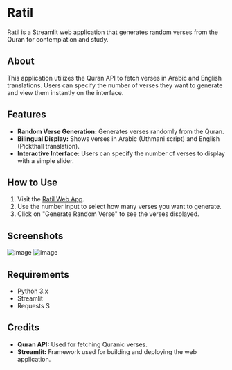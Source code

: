 # Ratil

Ratil is a Streamlit web application that generates random verses from the Quran for contemplation and study.

## About

This application utilizes the Quran API to fetch verses in Arabic and English translations. Users can specify the number of verses they want to generate and view them instantly on the interface.

## Features

- **Random Verse Generation:** Generates verses randomly from the Quran.
- **Bilingual Display:** Shows verses in Arabic (Uthmani script) and English (Pickthall translation).
- **Interactive Interface:** Users can specify the number of verses to display with a simple slider.

## How to Use

1. Visit the [Ratil Web App](https://wa-ratili-alqoran-tartila.streamlit.app/).
2. Use the number input to select how many verses you want to generate.
3. Click on "Generate Random Verse" to see the verses displayed.

## Screenshots

![image](https://github.com/ErroujiOussama/Ratil/assets/107694414/78ffa631-3a98-4c26-917e-31e1d6199394)
![image](https://github.com/ErroujiOussama/Ratil/assets/107694414/7bef0aa7-c65e-454c-b395-895708223cd9)


## Requirements

- Python 3.x
- Streamlit
- Requests
  S
## Credits

- **Quran API:** Used for fetching Quranic verses.
- **Streamlit:** Framework used for building and deploying the web application.
